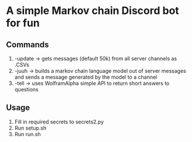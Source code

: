 # A simple Markov chain Discord bot for fun

## Commands

1. -update -> gets messages (default 50k) from all server channels as .CSVs
2. -juuh -> builds a markov chain language model out of server messages and sends a message generated by the model to a channel
3. -tell -> uses WolframAlpha simple API to return short answers to questions

## Usage

1. Fill in required secrets to secrets2.py
2. Run setup.sh
3. Run run.sh
